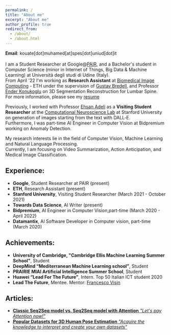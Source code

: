 ```yaml
---
permalink: /
title: "About me"
excerpt: "About me"
author_profile: true
redirect_from:
  - /about/
  - /about.html
---
```


**Email**: kouate[dot]muhamed[at]spes[dot]uniud[dot]it <br/>
<br/>
I am a Student Researcher at Google@[PAIR](https://research.google/teams/brain/pair/), and a Bachelor's student in Computer Science (minor in Internet of Things, Big Data & Machine Learning) at Università degli studi di Udine (Italy). <br/>
From April '22 I'm working as **Research Assistant** at [Biomedical Image Computing](https://bmic.ee.ethz.ch/) - ETH under the supervision of [Gustav Bredell](https://bmic.ee.ethz.ch/people/person-details.gustav-bredell.html), and  Professor [Ender Konukoglu](http://people.ee.ethz.ch/~kender/) on 3D Segmentation Reconstruction for Lumbar Spine. <br/>
For more information, please see my [resume](http://kouatemuhamed.github.io/files/CV.pdf)

Previously, I worked with Professor [Ehsan Adeli](https://stanford.edu/~eadeli/) as a **Visiting Student Researcher** at the [Computational Neuroscience Lab](http://cnslab.stanford.edu/) at Stanford University on generation of images starting from the text with DALL‑E. <br/>
Furthermore, I was part-time AI Engineer in Computer Vision at Bidpremium working on Anomaly Detection.

My research interests lie in the field of Computer Vision, Machine Learning and Natural Language Processing. <br/>
Currently, I am focusing on Video Summarization, Action Anticipation, and Medical Image Classification.<br/>



## Experience:
- **Google**, Student Researcher at PAIR (present)
- **ETH**, Research Assistant (present)
- **Stanford University**, Visiting Student Researcher (March 2021 - October 2021)
- **Towards Data Science**, AI Writer (present)
- **Bidpremium**, AI Engineer in Computer Vision,part-time (March 2020 - April 2022)
- **Datamantix**, AI Software Developer in Computer vision, part-time (March 2020)


## Achievements:

- **University of Cambridge, "Cambridge Ellis Machine Learning Summer School"**, Student
- **DeepMind “Mediterranean Machine Learning school”**, Student
- **PRAIRIE MIAI Artificial Intelligence Summer School**, Student
- **Huawei “Lead For The Future”**, Intern. Top 50 Italian ICT student 2020
- **Lead The Future**, Mentee. Mentor: [Francesco Visin](https://scholar.google.it/citations?user=kaAnZw0AAAAJ&hl=en)

## Articles:

- [**Classic Seq2Seq model vs. Seq2Seq model with Attention**
 *"Let's pay Attention now!"* ](https://towardsdatascience.com/classic-seq2seq-model-vs-seq2seq-model-with-attention-31527c77b28a)
- [**Popular Datasets for 3D Human Pose Estimation**
 *"Acquire the knowledge to interpret and create your own datasets"*](https://pub.towardsai.net/popular-datasets-for-3d-human-pose-estimation-a309b5700f9c)
